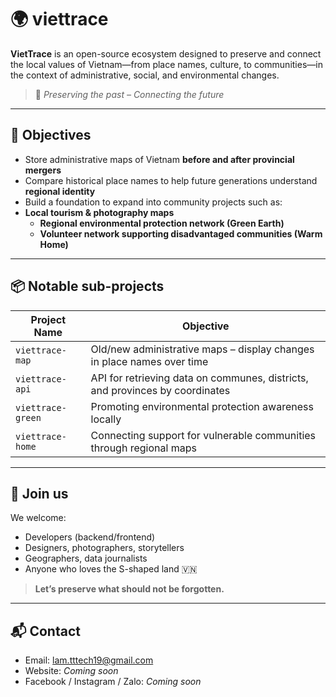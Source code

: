 # 🌍 viettrace

**VietTrace** is an open-source ecosystem designed to preserve and connect the local values of Vietnam—from place names, culture, to communities—in the context of administrative, social, and environmental changes.

> 📌 *Preserving the past – Connecting the future*

---

## 🎯 Objectives

- Store administrative maps of Vietnam **before and after provincial mergers**
- Compare historical place names to help future generations understand **regional identity**
- Build a foundation to expand into community projects such as:
- **Local tourism & photography maps**
  - **Regional environmental protection network (Green Earth)**
  - **Volunteer network supporting disadvantaged communities (Warm Home)**

---

## 📦 Notable sub-projects

| Project Name | Objective |
|----------|----------|
| `viettrace-map` | Old/new administrative maps – display changes in place names over time |
| `viettrace-api` | API for retrieving data on communes, districts, and provinces by coordinates |
| `viettrace-green` | Promoting environmental protection awareness locally |
| `viettrace-home` | Connecting support for vulnerable communities through regional maps |

---

## 🤝 Join us

We welcome:
- Developers (backend/frontend)
- Designers, photographers, storytellers
- Geographers, data journalists
- Anyone who loves the S-shaped land 🇻🇳

> **Let’s preserve what should not be forgotten.**

---

## 📬 Contact

- Email: lam.tttech19@gmail.com
- Website: *Coming soon*
- Facebook / Instagram / Zalo: *Coming soon*
